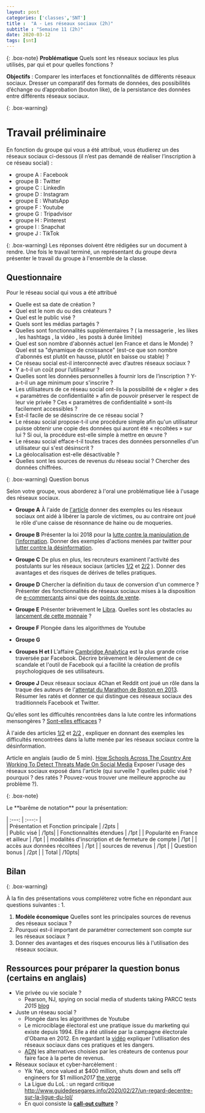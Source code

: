 ```yaml
---
layout: post 
categories: ['classes','SNT']
title :  "A - Les réseaux sociaux (2h)" 
subtitle : "Semaine 11 (2h)"
date: 2020-03-12
tags: [snt] 
---
```

 

{: .box-note} 
**Problématique** Quels sont les réseaux sociaux les plus utilisés, par qui et pour quelles fonctions ?

**Objectifs** : Comparer les interfaces et fonctionnalités de différents réseaux sociaux. Dresser un comparatif des formats de données, des possibilités d’échange ou d’approbation (bouton like), de la persistance des données entre différents réseaux sociaux.

{: .box-warning}
# Travail préliminaire 

En fonction du groupe qui vous a été attribué, vous étudierez un des réseaux sociaux ci-dessous (il n’est pas demandé de réaliser l’inscription à ce réseau social) :
- groupe A : <i class="fab fa-facebook-f"></i> Facebook
- groupe B : <i class="fab fa-twitter"></i> Twitter
- groupe C : <i class="fab fa-linkedin-in"></i> LinkedIn
- groupe D : <i class="fab fa-instagram"></i> Instagram
- groupe E : <i class="fab fa-whatsapp"></i> WhatsApp
- groupe F : <i class="fab fa-youtube"></i> Youtube
- groupe G : <i class="fab fa-tripadvisor"></i> Tripadvisor
- groupe H : <i class="fab fa-pinterest"></i> Pinterest
- groupe I : <i class="fab fa-snapchat"></i> Snapchat 
- groupe J : TikTok

{: .box-warning}
Les réponses doivent être rédigées sur un document à rendre. Une fois le travail terminé, un représentant du groupe devra présenter le travail du groupe à l'ensemble de la classe. 

## Questionnaire
Pour le réseau social qui vous a été attribué
- Quelle est sa date de création ?
- Quel est le nom du ou des créateurs ?
- Quel est le public visé ?
- Quels sont les médias partagés ?
- Quelles sont fonctionnalités supplémentaires ? ( la messagerie <i class="fas fa-envelope-open-text"></i>, les likes <i class="far fa-thumbs-up"></i>, les hashtags <i class="fas fa-hashtag"></i>, la vidéo <i class="fas fa-video"></i>, les posts à durée limitée)
- Quel est son nombre d'abonnés actuel (en France et dans le Monde) ? Quel est sa "dynamique de croissance" (est-ce que son nombre d'abonnés est plutôt en hausse, plutôt en baisse ou stable) ?
- Ce réseau social est-il interconnecté avec d’autres réseaux sociaux ?
- Y a-t-il un coût pour l’utilisateur ?
- Quelles sont les données personnelles à fournir lors de l’inscription ? Y-a-t-il un age minimum pour s'inscrire ?
- Les utilisateurs de ce réseau social ont-ils la possibilité de &laquo; régler &raquo; des &laquo; paramètres de confidentialité &raquo; afin de pouvoir préserver le respect de leur vie privée ? Ces &laquo; paramètres de confidentialité &raquo; sont-ils facilement accessibles ?
- Est-il facile de se désinscrire de ce réseau social ?
- Le réseau social propose-t-il une procédure simple afin qu'un utilisateur puisse obtenir une copie des données qui auront été &laquo; récoltées &raquo; sur lui ? Si oui, la procédure est-elle simple à mettre en œuvre ?
- Le réseau social efface-t-il toutes traces des données personnelles d'un utilisateur qui s'est désinscrit ?
- La géolocalisation est-elle désactivable ?
- Quelles sont les sources de revenus du réseau social ? Chercher des données chiffrées. 
	
{: .box-warning}
Question bonus 

Selon votre groupe, vous aborderez à l'oral une problématique liée à l'usage des réseaux sociaux.
- **Groupe A** À l'aide de [l'article](https://siecledigital.fr/2018/04/26/les-reseaux-sociaux-ont-ils-fini-par-eriger-une-justice-2-0/) donner des exemples ou les réseaux sociaux ont aidé à libérer la parole de victimes, ou au contraire ont joué le rôle d'une caisse de résonnance de haine ou de moqueries.  
- **Groupe B** Présenter la loi 2018 pour la [lutte contre la manipulation de l’information](https://www.gouvernement.fr/action/lutte-contre-la-manipulation-de-l-information). Donner des exemples d'actions menées par twitter pour [lutter contre la désinformation](https://siecledigital.fr/2019/04/29/comment-les-reseaux-sociaux-vont-ils-lutter-contre-les-fake-news-pendant-les-europeennes/). 
- **Groupe C** De plus en plus, les recruteurs examinent l'activité des postulants sur les réseaux sociaux (articles [1/2](https://www.latribune.fr/carrieres/les-reseaux-sociaux-un-outil-strategique-pour-les-recruteurs-1-2-766949.html) et [2/2](https://www.latribune.fr/carrieres/recrutement-les-reseaux-sociaux-un-risque-pour-les-candidats-2-2-767128.html) ). Donner des avantages et des risques de dérives de telles pratiques.  
- **Groupe D** Chercher la définition du taux de conversion d'un commerce ? Présenter des fonctionnalités de réseaux sociaux mises à la disposition de [e-commercants](https://www.usine-digitale.fr/article/les-petits-commercants-peuvent-desormais-integrer-un-catalogue-de-produits-dans-whatsapp-business.N901964)  ainsi que des [points de vente](https://www.facebook.com/business/help/1150627594978290?id=429905037479832). 
- **Groupe E** Présenter brièvement le [Libra](https://www.journaldunet.fr/patrimoine/guide-des-finances-personnelles/1438892-libra-les-premiers-elements-sur-la-future-crypto-monnaie-de-facebook-decembre-2019/). Quelles sont les obstacles au [lancement de cette monnaie](https://www.01net.com/actualites/libra-peu-a-peu-facebook-s-eloigne-de-son-reve-de-cryptomonnaie-mondiale-1868928.html) ?
- **Groupe F** Plongée dans les algorithmes de Youtube [<i class="fab fa-youtube"></i>](https://www.youtube.com/watch?v=E63Ke6Kr0Mg) 



 - **Groupe G**  


- **Groupes H et I**  L’affaire [Cambridge Analytica](https://siecledigital.fr/2018/03/23/cambridge-analytica-tout-comprendre-sur-la-plus-grande-crise-de-lhistoire-de-facebook/) est la plus grande crise traversée par Facebook. Décrire brièvement le déroulement de ce scandale et l'outil de Facebook qui a facilité la création de profils psychologiques de ses utilisateurs.
- **Groupe J**  Deux réseaux sociaux 4Chan et <i class="fab fa-reddit"></i> Reddit ont joué un rôle dans la traque des auteurs de l'[attentat du Marathon de Boston en 2013](https://www.konbini.com/fr/3-0/la-traque-numerique-de-boston-en-question/). Résumer les ratés et donner ce qui distingue ces réseaux sociaux des traditionnels Facebook et Twitter.


 Qu'elles sont les difficultés rencontrées dans la lute contre les informations mensongères ? [Sont-elles efficaces](https://www.theguardian.com/us-news/2020/feb/20/mike-bloomberg-debate-video-facebook-twitter-instagram) ?

À l'aide des articles [1/2](https://www.numerama.com/sciences/472748-youtube-regorge-de-videos-anti-vaccins-mensongeres.html) et [2/2](https://www.theguardian.com/us-news/2020/feb/20/mike-bloomberg-debate-video-facebook-twitter-instagram) , expliquer en donnant des exemples les difficultés rencontrées dans la lutte menée par les réseaux sociaux contre la désinformation.

 


Article en anglais (audio de 5 min). [How Schools Across The Country Are Working To Detect Threats Made On Social Media](https://www.npr.org/2018/05/21/613117571/how-schools-across-the-country-are-working-to-detect-threats-made-on-social-medi) Exposer l'usage des réseaux sociaux exposé dans l'article (qui surveille ? quelles public visé ? pourquoi ? des ratés ? Pouvez-vous trouver une meilleure approche au problème ?).
 







{: .box-note} 
<div class="about-container">
    <span class="about-container-header" data-toggle="collapse" data-target="#aboutcontent1" title="clicker pour dérouler"> 
            <span class="about-container-heading about-font-default about-font-cmd" markdown="1">
<i class="fas fa-bolt icon-yellow" aria-hidden="true"></i> Le **barême de notation** pour la présentation:  
            </span>  
</span>
<div class="about-container-content  collapse"  id="aboutcontent1" markdown="1">

| :---:  | :---:- |  
| Présentation  et Fonction principale | /2pts |  
| Public visé | /1pts|
| Fonctionnalités étendues | /1pt | 
| Popularité en France et ailleur | /1pt | 
| modalités d'inscription et de fermeture de compte | /1pt | 
| accès aux données récoltées | /1pt | 
| sources de revenus | /1pt |
| Question bonus | /2pt | 
| Total | /10pts|

</div>
</div>


## Bilan 
{: .box-warning}

À la fin des présentations vous compléterez votre fiche en répondant aux questions suivantes : 
1.  
1. **Modèle économique** Quelles sont les principales sources de revenus des réseaux sociaux ?
1. Pourquoi est-il important de paramétrer correctement son compte sur les réseaux sociaux ?  
1. Donner des avantages et des risques encourus liés à l'utilisation des réseaux sociaux.

## Ressources pour préparer la question bonus (certains en anglais)

- Vie privée ou vie sociale ?
	- Pearson, NJ, spying on social media of students taking PARCC tests *2015* [blog](
https://www.bobbraunsledger.com/breaking-pearson-nj-spying-on-social-media-of-students-taking-parcc-tests/)
- Juste un réseau social ?
	- Plongée dans les algorithmes de Youtube [<i class="fab fa-youtube"></i>](https://www.youtube.com/watch?v=E63Ke6Kr0Mg) 
	- Le microciblage électoral est une pratique issue du marketing qui existe depuis 1994. Elle a été utilisée par la campagne électorale d'Obama en 2012. En regardant la [vidéo](https://www.france.tv/france-5/la-fabrique-du-mensonge/la-fabrique-du-mensonge-saison-1/943623-extrait-brexit.html) expliquer l'utilisation des réseaux sociaux dans ces pratiques et les dangers.
	- [ADN](https://www.ladn.eu/media-mutants/reseaux-sociaux/remuneration-youtube-peut-on-encore-devenir-riche-en-lancant-sa-chaine/) les alternatives choisies par les créateurs de contenus pour faire face à la perte de revenus.
- Réseaux sociaux et cyber-harcèlement :
	- Yik Yak, once valued at $400 million, shuts down and sells off engineers for $1 million*2017* [the verge](https://www.theverge.com/2017/4/28/15480052/yik-yak-shut-down-anonymous-messaging-app-square)
	- La Ligue du LoL : un regard critique http://www.guidedesegares.info/2020/02/27/un-regard-decentre-sur-la-ligue-du-lol/
	- En quoi consiste la [**call-out culture**](http://www.slate.fr/story/182235/internet-reseaux-sociaux-twitter-chasse-vieux-tweets-carson-king-aaron-calvin-licenciement-journaliste-ideologie) ? 






